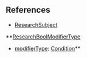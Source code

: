 ## References
  * [ResearchSubject](RebellionResearchSubject.md)

**[ResearchBoolModifierType](RebellionResearchBoolModifierType.md)
  * [modifierType](RebellionmodifierTypeBool.md): [Condition](Condition.md)**
